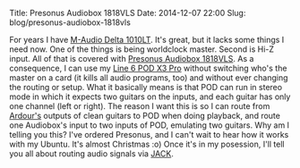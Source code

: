 Title: Presonus Audiobox 1818VLS
Date: 2014-12-07 22:00
Slug: blog/presonus-audiobox-1818vls


For years I have [M-Audio Delta 
1010LT](http://www.m-audio.com/products/view/delta-1010lt#.VIS-oN_0_RY). It's 
great, but it lacks some things I need now. One of the things is being 
worldclock master. Second is Hi-Z input. All of that is covered with [Presonus 
Audiobox 1818VLS](http://www.presonus.com/products/AudioBox-1818VSL). As a 
consequence, I can use my [Line 6 POD X3 Pro](http://line6.com/legacy/podx3pro) 
without switching who's the master on a card (it kills all audio programs, too) 
and without ever changing the routing or setup. What it basically means is that 
POD can run in stereo mode in which it expects two guitars on the inputs, and 
each guitar has only one channel (left or right). The reason I want this is so 
I can route from [Ardour's](https://ardour.org/) outputs of clean guitars to 
POD when doing playback, and route one Audiobox's input to two inputs of POD, 
emulating two guitars. Why am I telling you this? I've ordered Presonus, and I 
can't wait to hear how it works with my Ubuntu. It's almost Christmas :o) Once 
it's in my posession, I'll tell you all about routing audio signals via 
[JACK](http://jackaudio.org/).
